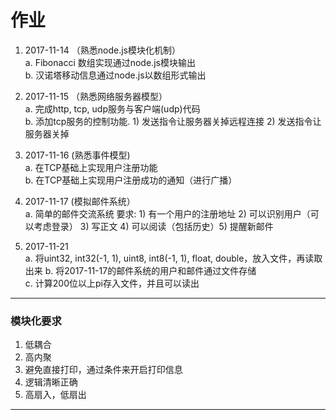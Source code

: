 # 作业

1. 2017-11-14 （熟悉node.js模块化机制）    
a. Fibonacci 数组实现通过node.js模块输出   
b. 汉诺塔移动信息通过node.js以数组形式输出

2. 2017-11-15 （熟悉网络服务器模型）  
a. 完成http, tcp, udp服务与客户端(udp)代码  
b. 添加tcp服务的控制功能.   1) 发送指令让服务器关掉远程连接  2) 发送指令让服务器关掉  

3. 2017-11-16 (熟悉事件模型)  
a. 在TCP基础上实现用户注册功能  
b. 在TCP基础上实现用户注册成功的通知（进行广播）   

4. 2017-11-17 (模拟邮件系统）   
a. 简单的邮件交流系统
要求: 1) 有一个用户的注册地址 2) 可以识别用户（可以考虑登录） 3) 写正文 4) 可以阅读（包括历史）5) 提醒新邮件

5. 2017-11-21   
a. 将uint32, int32(-1, 1), uint8, int8(-1, 1), float, double，放入文件，再读取出来 
b. 将2017-11-17的邮件系统的用户和邮件通过文件存储  
c. 计算200位以上pi存入文件，并且可以读出  


---
### 模块化要求
1. 低耦合
2. 高内聚
3. 避免直接打印，通过条件来开启打印信息
4. 逻辑清晰正确
5. 高扇入，低扇出

---
